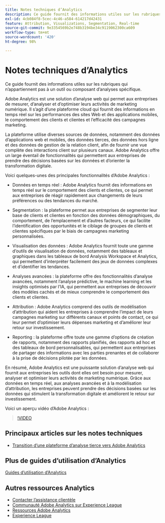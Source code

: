```yaml
---
title: Notes techniques d’Analytics
description: Ce guide fournit des informations utiles sur les rubriques qui n’appartiennent pas à un outil ou composant d’analyses spécifique.
exl-id: 4cb084f8-5cec-4c46-a584-614217d42431
feature: Attribution, Visualizations, Segmentation, Real-time
source-git-commit: 9e3354569b2e748b3194be34c9119062300ca609
workflow-type: tm+mt
source-wordcount: '420'
ht-degree: 98%

---
```


# Notes techniques d’Analytics

Ce guide fournit des informations utiles sur les rubriques qui n’appartiennent pas à un outil ou composant d’analyses spécifique.

Adobe Analytics est une solution d’analyse web qui permet aux entreprises de mesurer, d’analyser et d’optimiser leurs activités de marketing numérique. Il s’agit d’une plateforme cloud qui fournit des informations en temps réel sur les performances des sites Web et des applications mobiles, le comportement des clients et clientes et l’efficacité des campagnes marketing.

La plateforme utilise diverses sources de données, notamment des données d’applications web et mobiles, des données tierces, des données hors ligne et des données de gestion de la relation client, afin de fournir une vue complète des interactions client sur plusieurs canaux. Adobe Analytics offre un large éventail de fonctionnalités qui permettent aux entreprises de prendre des décisions basées sur les données et d’orienter la transformation digitale.

Voici quelques-unes des principales fonctionnalités d’Adobe Analytics :

* Données en temps réel : Adobe Analytics fournit des informations en temps réel sur le comportement des clients et clientes, ce qui permet aux entreprises de réagir rapidement aux changements de leurs préférences ou des tendances du marché.

* Segmentation : la plateforme permet aux entreprises de segmenter leur base de clients et clientes en fonction des données démographiques, du comportement, de l’emplacement et d’autres facteurs, ce qui facilite l’identification des opportunités et le ciblage de groupes de clients et clientes spécifiques par le biais de campagnes marketing personnalisées.

* Visualisation des données : Adobe Analytics fournit toute une gamme d’outils de visualisation de données, notamment des tableaux et graphiques dans les tableaux de bord Analysis Workspace et Analytics, qui permettent d’interpréter facilement des jeux de données complexes et d’identifier les tendances.

* Analyses avancées : la plateforme offre des fonctionnalités d’analyse avancées, notamment l’analyse prédictive, le machine learning et les insights optimisés par l’IA, qui permettent aux entreprises de découvrir des modèles cachés et de mieux comprendre le comportement des clients et clientes.

* Attribution : Adobe Analytics comprend des outils de modélisation d’attribution qui aident les entreprises à comprendre l’impact de leurs campagnes marketing sur différents canaux et points de contact, ce qui leur permet d’optimiser leurs dépenses marketing et d’améliorer leur retour sur investissement.

* Reporting : la plateforme offre toute une gamme d’options de création de rapports, notamment des rapports planifiés, des rapports ad hoc et des tableaux de bord personnalisables, qui permettent aux entreprises de partager des informations avec les parties prenantes et de collaborer à la prise de décisions pilotée par les données.

En résumé, Adobe Analytics est une puissante solution d’analyse web qui fournit aux entreprises les outils dont elles ont besoin pour mesurer, analyser et optimiser leurs activités de marketing numérique. Grâce aux données en temps réel, aux analyses avancées et à la modélisation d’attribution, les entreprises peuvent prendre des décisions basées sur les données qui stimulent la transformation digitale et améliorent le retour sur investissement.

Voici un aperçu vidéo dʼAdobe Analytics :

>[!VIDEO](https://video.tv.adobe.com/v/27429/?quality=12)

## Principaux articles sur les notes techniques

* [Transition d’une plateforme d’analyse tierce vers Adobe Analytics](ga-to-aa/home.md)

## Plus de guides d’utilisation d’Analytics

[Guides d’utilisation d’Analytics](https://experienceleague.adobe.com/docs/analytics.html?lang=fr)

## Autres ressources Analytics

* [Contacter l’assistance clientèle](https://experienceleague.adobe.com/?support-solution=Analytics?lang=fr#support)
* [Communauté Adobe Analytics sur Experience League](https://experienceleaguecommunities.adobe.com/t5/adobe-analytics/ct-p/adobe-analytics-community?profile.language=fr)
* [Ressources Adobe Analytics](https://experienceleaguecommunities.adobe.com/t5/adobe-analytics-discussions/adobe-analytics-resources/m-p/276666?profile.language=fr)
* [Experience League](https://experienceleague.adobe.com/?lang=fr#home)

